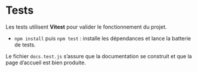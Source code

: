 # Tests

Les tests utilisent **Vitest** pour valider le fonctionnement du projet.

- `npm install` puis `npm test` : installe les dépendances et lance la batterie de tests.

Le fichier `docs.test.js` s’assure que la documentation se construit et que la
page d’accueil est bien produite.
